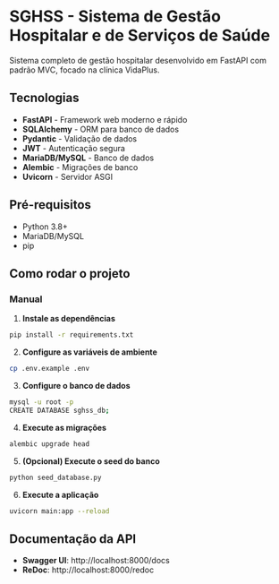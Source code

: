 # SGHSS - Sistema de Gestão Hospitalar e de Serviços de Saúde

Sistema completo de gestão hospitalar desenvolvido em FastAPI com padrão MVC, focado na clínica VidaPlus.

## Tecnologias

- **FastAPI** - Framework web moderno e rápido
- **SQLAlchemy** - ORM para banco de dados
- **Pydantic** - Validação de dados
- **JWT** - Autenticação segura
- **MariaDB/MySQL** - Banco de dados
- **Alembic** - Migrações de banco
- **Uvicorn** - Servidor ASGI

## Pré-requisitos

- Python 3.8+
- MariaDB/MySQL
- pip

## Como rodar o projeto

### Manual

1. **Instale as dependências**
```bash
pip install -r requirements.txt
```

2. **Configure as variáveis de ambiente**
```bash
cp .env.example .env
```

3. **Configure o banco de dados**
```bash
mysql -u root -p
CREATE DATABASE sghss_db;
```

4. **Execute as migrações**
```bash
alembic upgrade head
```

5. **(Opcional) Execute o seed do banco**
```bash
python seed_database.py
```

6. **Execute a aplicação**
```bash
uvicorn main:app --reload
```

## Documentação da API

- **Swagger UI**: http://localhost:8000/docs
- **ReDoc**: http://localhost:8000/redoc
